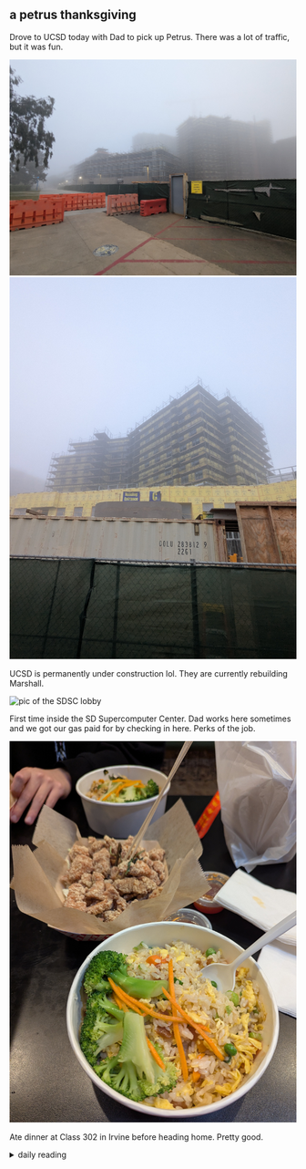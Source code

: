 ## a petrus thanksgiving

Drove to UCSD today with Dad to pick up Petrus. There was a lot of traffic, but it was fun.

![first pic of UCSD under construction](/images/2024-11-27-a-petrus-thanksgiving/ucsd-construction-1.jpg)
![second pic of UCSD under construction](/images/2024-11-27-a-petrus-thanksgiving/ucsd-construction-2.jpg)

UCSD is permanently under construction lol. They are currently rebuilding Marshall.

![pic of the SDSC lobby](/images/2024-11-27-a-petrus-thanksgiving/sdsc.jpg)

First time inside the SD Supercomputer Center. Dad works here sometimes and we got our gas paid for by checking in here. Perks of the job.

![pic of food from Class 302](/images/2024-11-27-a-petrus-thanksgiving/class302.jpg)

Ate dinner at Class 302 in Irvine before heading home. Pretty good.

<details markdown="1">
<summary>daily reading</summary>

| Nov. 27, 2024 |
| :-------------: |
| [Deut. 1; Ps. 81-82; Isa. 29; 3 John 1](https://blog.swang.cloud/2024/12/03/Bible-year-1.html) |
| [WCF 1; WLC 1-6; WSC 1-3](https://blog.swang.cloud/2024/11/27/westminster-month-1.html) |

</details>